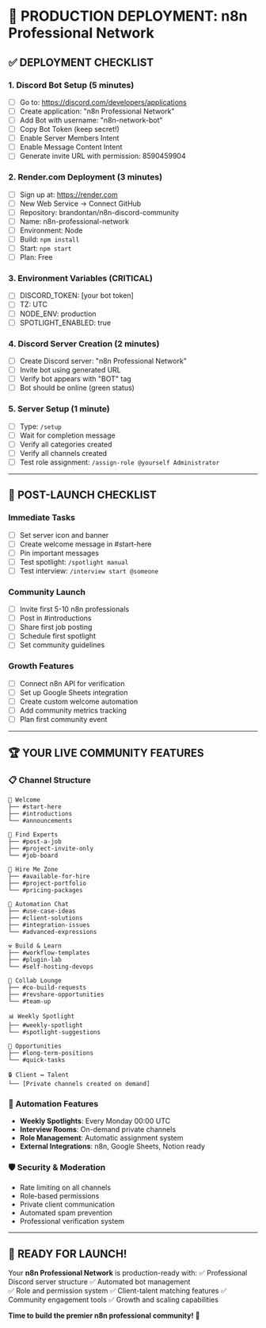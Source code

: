 # 🚀 PRODUCTION DEPLOYMENT: n8n Professional Network

## ✅ **DEPLOYMENT CHECKLIST**

### 1. Discord Bot Setup (5 minutes)
- [ ] Go to: https://discord.com/developers/applications
- [ ] Create application: "n8n Professional Network"  
- [ ] Add Bot with username: "n8n-network-bot"
- [ ] Copy Bot Token (keep secret!)
- [ ] Enable Server Members Intent
- [ ] Enable Message Content Intent
- [ ] Generate invite URL with permission: 8590459904

### 2. Render.com Deployment (3 minutes)
- [ ] Sign up at: https://render.com
- [ ] New Web Service → Connect GitHub
- [ ] Repository: brandontan/n8n-discord-community
- [ ] Name: n8n-professional-network
- [ ] Environment: Node
- [ ] Build: `npm install`
- [ ] Start: `npm start`
- [ ] Plan: Free

### 3. Environment Variables (CRITICAL)
- [ ] DISCORD_TOKEN: [your bot token]
- [ ] TZ: UTC
- [ ] NODE_ENV: production
- [ ] SPOTLIGHT_ENABLED: true

### 4. Discord Server Creation (2 minutes)
- [ ] Create Discord server: "n8n Professional Network"
- [ ] Invite bot using generated URL
- [ ] Verify bot appears with "BOT" tag
- [ ] Bot should be online (green status)

### 5. Server Setup (1 minute)
- [ ] Type: `/setup`
- [ ] Wait for completion message
- [ ] Verify all categories created
- [ ] Verify all channels created
- [ ] Test role assignment: `/assign-role @yourself Administrator`

---

## 🎯 **POST-LAUNCH CHECKLIST**

### Immediate Tasks
- [ ] Set server icon and banner
- [ ] Create welcome message in #start-here
- [ ] Pin important messages
- [ ] Test spotlight: `/spotlight manual`
- [ ] Test interview: `/interview start @someone`

### Community Launch
- [ ] Invite first 5-10 n8n professionals
- [ ] Post in #introductions
- [ ] Share first job posting
- [ ] Schedule first spotlight
- [ ] Set community guidelines

### Growth Features  
- [ ] Connect n8n API for verification
- [ ] Set up Google Sheets integration
- [ ] Create custom welcome automation
- [ ] Add community metrics tracking
- [ ] Plan first community event

---

## 🏆 **YOUR LIVE COMMUNITY FEATURES**

### 📋 Channel Structure
```
👋 Welcome
├── #start-here
├── #introductions  
└── #announcements

🎯 Find Experts
├── #post-a-job
├── #project-invite-only
└── #job-board

🚀 Hire Me Zone
├── #available-for-hire
├── #project-portfolio
└── #pricing-packages

💬 Automation Chat
├── #use-case-ideas
├── #client-solutions
├── #integration-issues
└── #advanced-expressions

⚒️ Build & Learn
├── #workflow-templates
├── #plugin-lab
└── #self-hosting-devops

🤝 Collab Lounge
├── #co-build-requests
├── #revshare-opportunities
└── #team-up

📊 Weekly Spotlight
├── #weekly-spotlight
└── #spotlight-suggestions

💼 Opportunities
├── #long-term-positions
└── #quick-tasks

🔒 Client ↔ Talent
└── [Private channels created on demand]
```

### 🎪 Automation Features
- **Weekly Spotlights**: Every Monday 00:00 UTC
- **Interview Rooms**: On-demand private channels
- **Role Management**: Automatic assignment system
- **External Integrations**: n8n, Google Sheets, Notion ready

### 🛡️ Security & Moderation
- Rate limiting on all channels
- Role-based permissions
- Private client communication
- Automated spam prevention
- Professional verification system

---

## 🚀 **READY FOR LAUNCH!**

Your **n8n Professional Network** is production-ready with:
✅ Professional Discord server structure
✅ Automated bot management  
✅ Role and permission system
✅ Client-talent matching features
✅ Community engagement tools
✅ Growth and scaling capabilities

**Time to build the premier n8n professional community!** 🎉
